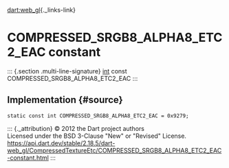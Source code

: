 [dart:web\_gl](../../dart-web_gl/dart-web_gl-library){._links-link}

COMPRESSED\_SRGB8\_ALPHA8\_ETC2\_EAC constant
=============================================

::: {.section .multi-line-signature}
[int](../../dart-core/int-class) const
COMPRESSED\_SRGB8\_ALPHA8\_ETC2\_EAC
:::

Implementation {#source}
--------------

``` {.language-dart data-language="dart"}
static const int COMPRESSED_SRGB8_ALPHA8_ETC2_EAC = 0x9279;
```

::: {._attribution}
© 2012 the Dart project authors\
Licensed under the BSD 3-Clause \"New\" or \"Revised\" License.\
<https://api.dart.dev/stable/2.18.5/dart-web_gl/CompressedTextureEtc/COMPRESSED_SRGB8_ALPHA8_ETC2_EAC-constant.html>
:::
